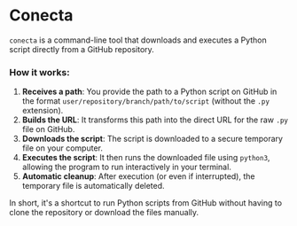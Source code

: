 # Conecta

`conecta` is a command-line tool that downloads and executes a Python script directly from a GitHub repository.

### How it works:

1.  **Receives a path**: You provide the path to a Python script on GitHub in the format `user/repository/branch/path/to/script` (without the `.py` extension).
2.  **Builds the URL**: It transforms this path into the direct URL for the raw `.py` file on GitHub.
3.  **Downloads the script**: The script is downloaded to a secure temporary file on your computer.
4.  **Executes the script**: It then runs the downloaded file using `python3`, allowing the program to run interactively in your terminal.
5.  **Automatic cleanup**: After execution (or even if interrupted), the temporary file is automatically deleted.

In short, it's a shortcut to run Python scripts from GitHub without having to clone the repository or download the files manually.
